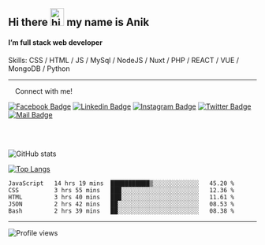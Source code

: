 ## Hi there <img src="https://user-images.githubusercontent.com/1303154/88677602-1635ba80-d120-11ea-84d8-d263ba5fc3c0.gif" width="28px" height="36" alt="hi"> my name is Anik

#### I’m full stack web developer

Skills:  CSS / HTML / JS / MySql / NodeJS / Nuxt / PHP / REACT / VUE / MongoDB / Python


---

&emsp;Connect with me!

<a href="https://www.facebook.com/anik.aritro" target="_blank">![Facebook Badge](https://img.shields.io/badge/Facebook-1877F2?style=for-the-badge&logo=facebook&logoColor=white)</a> [![Linkedin Badge](https://img.shields.io/badge/LinkedIn-0077B5?style=for-the-badge&logo=linkedin&logoColor=white)](https://www.linkedin.com/in/anik-hossain-dev) [![Instagram Badge](https://img.shields.io/badge/Instagram-E4405F?style=for-the-badge&logo=instagram&logoColor=white)](https://www.instagram.com/aritro.anik) [![Twitter Badge](https://img.shields.io/badge/Twitter-1DA1F2?style=for-the-badge&logo=twitter&logoColor=white)](https://twitter.com/AritroAnik) [![Mail Badge](https://img.shields.io/badge/Gmail-D14836?style=for-the-badge&logo=gmail&logoColor=white)](mailto:anik.wdev@gmail.com)

</br>
</br>


![GitHub stats](https://github-readme-stats.vercel.app/api?username=anik-hossain&show_icons=true&theme=monokai)

[![Top Langs](https://github-readme-stats.vercel.app/api/top-langs/?username=anik-hossain&layout=compact&theme=monokai)](https://github.com/anik-hossain)

<!--START_SECTION:waka-->

```text
JavaScript   14 hrs 19 mins  ███████████▒░░░░░░░░░░░░░   45.20 %
CSS          3 hrs 55 mins   ███░░░░░░░░░░░░░░░░░░░░░░   12.36 %
HTML         3 hrs 40 mins   ███░░░░░░░░░░░░░░░░░░░░░░   11.61 %
JSON         2 hrs 42 mins   ██░░░░░░░░░░░░░░░░░░░░░░░   08.53 %
Bash         2 hrs 39 mins   ██░░░░░░░░░░░░░░░░░░░░░░░   08.38 %
```

<!--END_SECTION:waka-->
---

![Profile views](https://gpvc.arturio.dev/anik-hossain)  
